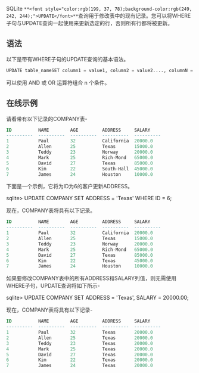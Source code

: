 <font style="color:rgb(51, 51, 51);">SQLite </font>`**<font style="color:rgb(199, 37, 78);background-color:rgb(249, 242, 244);">UPDATE</font>**`<font style="color:rgb(51, 51, 51);">查询用于修改表中的现有记录。您可以将WHERE子句与UPDATE查询一起使用来更新选定的行，否则所有行都将被更新。</font>

## <font style="color:rgb(51, 51, 51);">语法</font>
<font style="color:rgb(51, 51, 51);">以下是带有WHERE子句的UPDATE查询的基本语法。</font>

```python
UPDATE table_nameSET column1 = value1, column2 = value2...., columnN = valueNWHERE [condition];
```

<font style="color:rgb(51, 51, 51);">可以使用 AND 或 OR 运算符组合 n 个条件。</font>

## <font style="color:rgb(51, 51, 51);">在线示例</font>
<font style="color:rgb(51, 51, 51);">请看带有以下记录的COMPANY表-</font>

```sql
ID          NAME        AGE         ADDRESS     SALARY
----------  ----------  ----------  ----------  ----------
1           Paul        32          California  20000.0
2           Allen       25          Texas       15000.0
3           Teddy       23          Norway      20000.0
4           Mark        25          Rich-Mond   65000.0
5           David       27          Texas       85000.0
6           Kim         22          South-Hall  45000.0
7           James       24          Houston     10000.0
```

<font style="color:rgb(51, 51, 51);">下面是一个示例，它将为ID为6的客户更新ADDRESS。</font>

sqlite> UPDATE COMPANY SET ADDRESS = 'Texas' WHERE ID = 6;

<font style="color:rgb(51, 51, 51);">现在，COMPANY表将具有以下记录。</font>

```sql
ID          NAME        AGE         ADDRESS     SALARY
----------  ----------  ----------  ----------  ----------
1           Paul        32          California  20000.0
2           Allen       25          Texas       15000.0
3           Teddy       23          Norway      20000.0
4           Mark        25          Rich-Mond   65000.0
5           David       27          Texas       85000.0
6           Kim         22          Texas       45000.0
7           James       24          Houston     10000.0
```

<font style="color:rgb(51, 51, 51);">如果要修改COMPANY表中的所有ADDRESS和SALARY列值，则无需使用WHERE子句，UPDATE查询将如下所示-</font>

sqlite> UPDATE COMPANY SET ADDRESS = 'Texas', SALARY = 20000.00;

<font style="color:rgb(51, 51, 51);">现在，COMPANY表将具有以下记录-</font>

```sql
ID          NAME        AGE         ADDRESS     SALARY
----------  ----------  ----------  ----------  ----------
1           Paul        32          Texas       20000.0
2           Allen       25          Texas       20000.0
3           Teddy       23          Texas       20000.0
4           Mark        25          Texas       20000.0
5           David       27          Texas       20000.0
6           Kim         22          Texas       20000.0
7           James       24          Texas       20000.0
```

